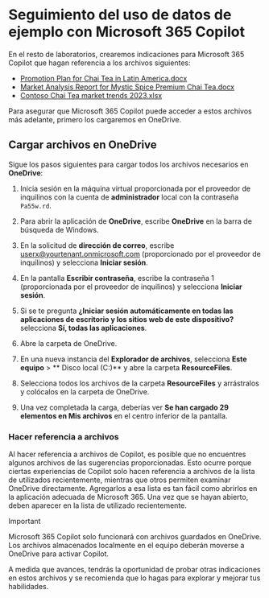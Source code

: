 # Seguimiento del uso de datos de ejemplo con Microsoft 365 Copilot

En el resto de laboratorios, crearemos indicaciones para Microsoft 365 Copilot que hagan referencia a los archivos siguientes:

- [Promotion Plan for Chai Tea in Latin America.docx](https://go.microsoft.com/fwlink/?linkid=2269126)
- [Market Analysis Report for Mystic Spice Premium Chai Tea.docx](https://go.microsoft.com/fwlink/?linkid=2268826)
- [Contoso Chai Tea market trends 2023.xlsx](https://go.microsoft.com/fwlink/?linkid=2268822)

Para asegurar que Microsoft 365 Copilot puede acceder a estos archivos más adelante, primero los cargaremos en OneDrive.

## Cargar archivos en OneDrive

Sigue los pasos siguientes para cargar todos los archivos necesarios en **OneDrive**:

1. Inicia sesión en la máquina virtual proporcionada por el proveedor de inquilinos con la cuenta de **administrador** local con la contraseña `Pa55w.rd`.

2. Para abrir la aplicación de **OneDrive**, escribe **OneDrive** en la barra de búsqueda de Windows.

3. En la solicitud de **dirección de correo**, escribe userx@yourtenant.onmicrosoft.com (proporcionado por el proveedor de inquilinos) y selecciona **Iniciar sesión**.

4. En la pantalla **Escribir contraseña**, escribe la contraseña 1 (proporcionada por el proveedor de inquilinos) y selecciona **Iniciar sesión**.

5. Si se te pregunta **¿Iniciar sesión automáticamente en todas las aplicaciones de escritorio y los sitios web de este dispositivo?** selecciona **Sí, todas las aplicaciones**.

6. Abre la carpeta de OneDrive.
   
7. En una nueva instancia del **Explorador de archivos**, selecciona **Este equipo** > ** Disco local (C:)** y abre la carpeta **ResourceFiles**.

8. Selecciona todos los archivos de la carpeta **ResourceFiles** y arrástralos y colócalos en la carpeta de OneDrive.

9. Una vez completada la carga, deberías ver **Se han cargado 29 elementos en Mis archivos** en el centro inferior de la pantalla.


### Hacer referencia a archivos

Al hacer referencia a archivos de Copilot, es posible que no encuentres algunos archivos de las sugerencias proporcionadas. Esto ocurre porque ciertas experiencias de Copilot solo hacen referencia a archivos de la lista de utilizados recientemente, mientras que otros permiten examinar OneDrive directamente. Agregarlos a esa lista es tan fácil como abrirlos en la aplicación adecuada de Microsoft 365.  Una vez que se hayan abierto, deben aparecer en la lista de utilizado recientemente.

> [!IMPORTANT]
> Microsoft 365 Copilot solo funcionará con archivos guardados en OneDrive. Los archivos almacenados localmente en el equipo deberán moverse a OneDrive para activar Copilot.

A medida que avances, tendrás la oportunidad de probar otras indicaciones en estos archivos y se recomienda que lo hagas para explorar y mejorar tus habilidades.
